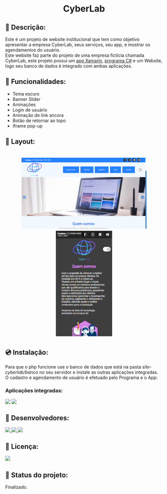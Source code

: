 <h1 align="center">CyberLab</h1> 


## :page_with_curl: Descrição:
<p align="center">

Este é um projeto de website institucional que tem como objetivo apresentar a empresa CyberLab, seus serviços, seu app, e mostrar os agendamentos do usuário.<br>
Este website faz parte do projeto de uma empresa fictícia chamada CyberLab, este projeto possui um [app Xamarin](#app), [programa C#](#programa) e um Website, logo seu banco de dados é integrado com ambas aplicações.
</p>


## :wrench: Funcionalidades:
* Tema escuro
* Banner Slider
* Animações
* Login de usuário
* Animação de link ancora
* Botão de retornar ao topo
* Iframe pop-up


## :triangular_ruler: Layout:

<h1 align="center">
<img width="400px" height="226px" src="github/layoutwhite2.png"/>
<img width="180px" height="336px" src="github/layoutblack.png"/>
</h1>


## :cd: Instalação: <a id="programa"></a> <a id="app"></a>
Para que o php funcione use o banco de dados que está na pasta <i>site-cyberlab/banco</i> no seu servidor e instale as outras aplicações integradas.<br>
O cadastro e agendamento de usuário é efetuado pelo Programa e o App:


### Aplicações integradas: <br>
<a href="https://github.com/HenriqueSSP/program-cyberlab"><img src="https://img.shields.io/badge/C%20Sharp-3a067a?style=flat&logo=c-sharp"></a>
<a href="https://github.com/HenriqueSSP/app-cyberlab"><img src="https://img.shields.io/badge/Xamarin-0b0840?style=flat&logo=xamarin&logoColor=white"></a> 


## :boy: Desenvolvedores: 
<p>
<a href="https://github.com/HenriqueSSP"> <img src="https://img.shields.io/badge/-HenriqueSSP-lightgrey"> </a>
<a href="https://github.com/Lincon8514"> <img src="https://img.shields.io/badge/-Lincon8514-lightgrey"> </a>
<a href="https://github.com/robertrjb"> <img src="https://img.shields.io/badge/-robertrjb-lightgrey"> </a>
</p>


## :scroll: Licença:
<p>
<a href="https://github.com/HenriqueSSP/site-cyberlab/blob/master/LICENSE.md">
	<img src="https://img.shields.io/badge/license-MIT-brightgreen"> 
</a>
</p>


## :pencil: Status do projeto:
Finalizado.
